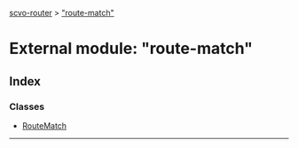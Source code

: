 [scvo-router](../README.md) > ["route-match"](../modules/_route_match_.md)



# External module: "route-match"

## Index

### Classes

* [RouteMatch](../classes/_route_match_.routematch.md)



---
